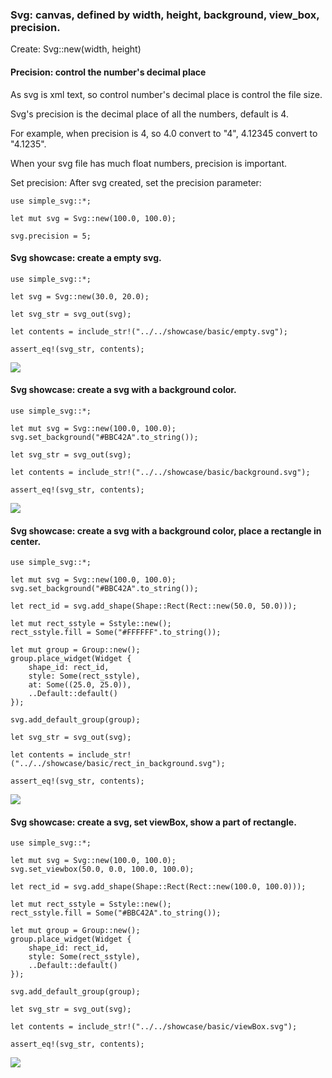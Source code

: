 ### Svg: canvas, defined by width, height, background, view_box, precision.

Create: Svg::new(width, height)

#### Precision: control the number's decimal place

As svg is xml text, so control number's decimal place is control the file size.

Svg's precision is the decimal place of all the numbers, default is 4.

For example, when precision is 4, so 4.0 convert to "4", 4.12345 convert to "4.1235".

When your svg file has much float numbers, precision is important.

Set precision: After svg created, set the precision parameter:

```
use simple_svg::*;

let mut svg = Svg::new(100.0, 100.0);

svg.precision = 5;
```

#### Svg showcase: create a empty svg.

```
use simple_svg::*;

let svg = Svg::new(30.0, 20.0);

let svg_str = svg_out(svg);

let contents = include_str!("../../showcase/basic/empty.svg");

assert_eq!(svg_str, contents);

```

![](../../../../../showcase/basic/empty.svg)

#### Svg showcase: create a svg with a background color.

```
use simple_svg::*;

let mut svg = Svg::new(100.0, 100.0);
svg.set_background("#BBC42A".to_string());

let svg_str = svg_out(svg);

let contents = include_str!("../../showcase/basic/background.svg");

assert_eq!(svg_str, contents);
```

![](../../../../../showcase/basic/background.svg)

#### Svg showcase: create a svg with a background color, place a rectangle in center.

```
use simple_svg::*;

let mut svg = Svg::new(100.0, 100.0);
svg.set_background("#BBC42A".to_string());

let rect_id = svg.add_shape(Shape::Rect(Rect::new(50.0, 50.0)));

let mut rect_sstyle = Sstyle::new();
rect_sstyle.fill = Some("#FFFFFF".to_string());

let mut group = Group::new();
group.place_widget(Widget {
    shape_id: rect_id,
    style: Some(rect_sstyle),
    at: Some((25.0, 25.0)),
    ..Default::default()
});

svg.add_default_group(group);

let svg_str = svg_out(svg);

let contents = include_str!("../../showcase/basic/rect_in_background.svg");

assert_eq!(svg_str, contents);
```

![](../../../../../showcase/basic/rect_in_background.svg)

#### Svg showcase: create a svg, set viewBox, show a part of rectangle.

```
use simple_svg::*;

let mut svg = Svg::new(100.0, 100.0);
svg.set_viewbox(50.0, 0.0, 100.0, 100.0);

let rect_id = svg.add_shape(Shape::Rect(Rect::new(100.0, 100.0)));

let mut rect_sstyle = Sstyle::new();
rect_sstyle.fill = Some("#BBC42A".to_string());

let mut group = Group::new();
group.place_widget(Widget {
    shape_id: rect_id,
    style: Some(rect_sstyle),
    ..Default::default()
});

svg.add_default_group(group);

let svg_str = svg_out(svg);

let contents = include_str!("../../showcase/basic/viewBox.svg");

assert_eq!(svg_str, contents);
```

![](../../../../../showcase/basic/viewBox.svg)

